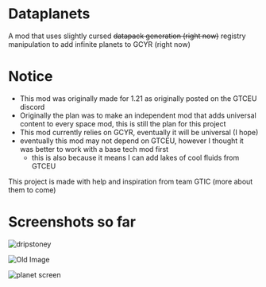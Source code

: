 # Dataplanets
A mod that uses slightly cursed ~~datapack generation (right now)~~ registry manipulation to add infinite planets to GCYR (right now)

# Notice
- This mod was originally made for 1.21 as originally posted on the GTCEU discord
- Originally the plan was to make an independent mod that adds universal content to every space mod, this is still the plan for this project
- This mod currently relies on GCYR, eventually it will be universal (I hope)
- eventually this mod may not depend on GTCEU, however I thought it was better to work with a base tech mod first
  - this is also because it means I can add lakes of cool fluids from GTCEU

This project is made with help and inspiration from team GTIC (more about them to come)

# Screenshots so far
![dripstoney](https://i.ibb.co/TBFJc4w/image-2025-01-13-111337253.png)

![Old Image](https://media.discordapp.net/attachments/1293662592212009061/1293662592975245384/Screenshot_2024-10-09_204118.png?ex=678617ed&is=6784c66d&hm=64878e2b7b795a115d9b7f237b4965b3ae54a21934119a3eaba35871f0a25f36&=&format=webp&quality=lossless&width=1275&height=671)

![planet screen](https://media.discordapp.net/attachments/1293662592212009061/1293662592539033662/Screenshot_2024-10-09_203734.png?ex=678617ed&is=6784c66d&hm=2323c84259425bbfdca8bb6356e43e73ac5942d2d501439128b1264b15363c63&=&format=webp&quality=lossless&width=1060&height=671)